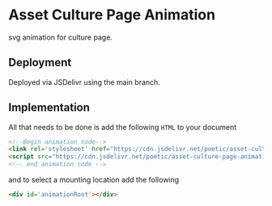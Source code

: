 # Asset Culture Page Animation

svg animation for culture page.

## Deployment

Deployed via JSDelivr using the main branch.

## Implementation

All that needs to be done is add the following `HTML` to your document

```HTML
<!--Begin animation code-->
<link rel='stylesheet' href="https://cdn.jsdelivr.net/poetic/asset-culture-page-animation@main/cultureAnimation.css">
<script src="https://cdn.jsdelivr.net/poetic/asset-culture-page-animation@main/cultureAnimation.js"></script>
<!-- end animation code -->
```

and to select a mounting location add the following

```HTML
<div id='animationRoot'></div>
```
